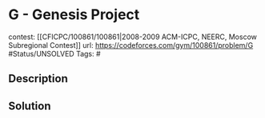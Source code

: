 # G - Genesis Project

contest: [[CFICPC/100861/100861|2008-2009 ACM-ICPC, NEERC, Moscow Subregional Contest]]
url: https://codeforces.com/gym/100861/problem/G
#Status/UNSOLVED
Tags: #

## Description

## Solution

